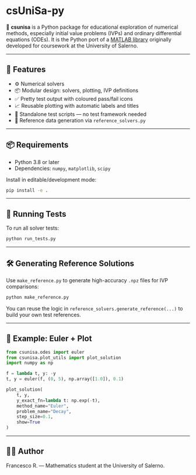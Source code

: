# csUniSa-py

📘 **csunisa** is a Python package for educational exploration of numerical methods, especially initial value problems (IVPs) and ordinary differential equations (ODEs). It is the Python port of a [MATLAB library](https://github.com/rumix-cmf/csUniSa/tree/main) originally developed for coursework at the University of Salerno.

---

## 🚀 Features

- ⚙️ Numerical solvers
- 📦 Modular design: solvers, plotting, IVP definitions
- ✅ Pretty test output with coloured pass/fail icons
- 📈 Reusable plotting with automatic labels and titles
- 🧪 Standalone test scripts — no test framework needed
- 📐 Reference data generation via `reference_solvers.py`

---

## 📦 Requirements

- Python 3.8 or later
- Dependencies: `numpy`, `matplotlib`, `scipy`

Install in editable/development mode:

```bash
pip install -e .
```

---

## 🧪 Running Tests

To run all solver tests:

```bash
python run_tests.py
```

---

## 🛠️ Generating Reference Solutions

Use `make_reference.py` to generate high-accuracy `.npz` files for IVP comparisons:

```bash
python make_reference.py
```

You can reuse the logic in `reference_solvers.generate_reference(...)` to build your own test references.

---

## 📜 Example: Euler + Plot

```python
from csunisa.odes import euler
from csunisa.plot_utils import plot_solution
import numpy as np

f = lambda t, y: -y
t, y = euler(f, (0, 5), np.array([1.0]), 0.1)

plot_solution(
    t, y,
    y_exact_fn=lambda t: np.exp(-t),
    method_name="Euler",
    problem_name="Decay",
    step_size=0.1,
    show=True
)
```

---

## 🧑‍💻 Author

Francesco R. — Mathematics student at the University of Salerno.
